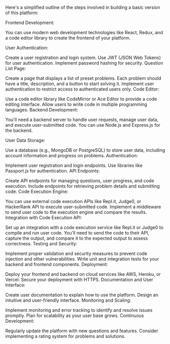 Here's a simplified outline of the steps involved in building a basic version of this platform:

Frontend Development:

You can use modern web development technologies like React, Redux, and a code editor library to create the frontend of your platform.

User Authentication:

Create a user registration and login system.
Use JWT (JSON Web Tokens) for user authentication.
Implement password hashing for security.
Question List Page:

Create a page that displays a list of preset problems.
Each problem should have a title, description, and a button to start solving it.
Implement user authentication to restrict access to authenticated users only.
Code Editor:

Use a code editor library like CodeMirror or Ace Editor to provide a code editing interface.
Allow users to write code in multiple programming languages.
Backend Development:

You'll need a backend server to handle user requests, manage user data, and execute user-submitted code. You can use Node.js and Express.js for the backend.

User Data Storage:

Use a database (e.g., MongoDB or PostgreSQL) to store user data, including account information and progress on problems.
Authentication:

Implement user registration and login endpoints.
Use libraries like Passport.js for authentication.
API Endpoints:

Create API endpoints for managing questions, user progress, and code execution.
Include endpoints for retrieving problem details and submitting code.
Code Execution Engine:

You can use external code execution APIs like Repl.it, Judge0, or HackerRank API to execute user-submitted code.
Implement a middleware to send user code to the execution engine and compare the results.
Integration with Code Execution API:

Set up an integration with a code execution service like Repl.it or Judge0 to compile and run user code.
You'll need to send the code to their API, capture the output, and compare it to the expected output to assess correctness.
Testing and Security:

Implement proper validation and security measures to prevent code injection and other vulnerabilities.
Write unit and integration tests for your backend and frontend components.
Deployment:

Deploy your frontend and backend on cloud services like AWS, Heroku, or Vercel.
Secure your deployment with HTTPS.
Documentation and User Interface:

Create user documentation to explain how to use the platform.
Design an intuitive and user-friendly interface.
Monitoring and Scaling:

Implement monitoring and error tracking to identify and resolve issues promptly.
Plan for scalability as your user base grows.
Continuous Development:

Regularly update the platform with new questions and features.
Consider implementing a rating system for problems and solutions.
